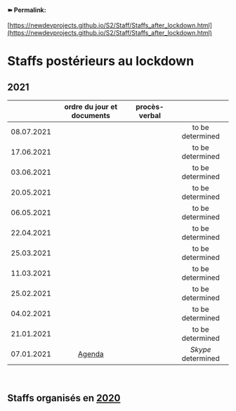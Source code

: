 <link rel="stylesheet" href="https://newdevprojects.github.io/S2/S2.css">

#### &#10173; Permalink: 
[https://newdevprojects.github.io/S2/Staff/Staffs_after_lockdown.html](https://newdevprojects.github.io/S2/Staff/Staffs_after_lockdown.html)

# Staffs postérieurs au lockdown

## 2021

| &nbsp; | ordre du jour et documents | procès-verbal | &nbsp; |
| :---: | :---: | :---: | :---: |
| 08.07.2021 | &nbsp; | &nbsp; | to be determined |
| 17.06.2021 | &nbsp; | &nbsp; | to be determined |
| 03.06.2021 | &nbsp; | &nbsp; | to be determined |
| 20.05.2021 | &nbsp; | &nbsp; | to be determined |
| 06.05.2021 | &nbsp; | &nbsp; | to be determined |
| 22.04.2021 | &nbsp; | &nbsp; | to be determined |
| 25.03.2021 | &nbsp; | &nbsp; | to be determined |
| 11.03.2021 | &nbsp; | &nbsp; | to be determined |
| 25.02.2021 | &nbsp; | &nbsp; | to be determined |
| 04.02.2021 | &nbsp; | &nbsp; | to be determined |
| 21.01.2021 | &nbsp; | &nbsp; | to be determined |
| 07.01.2021 | [Agenda](https://newdevprojects.github.io/S2/Staff_20210107/20210107_Staff_Agenda.html) | &nbsp; | *Skype* determined |

&nbsp; 

## Staffs organisés en [2020](Staffs_after_lockdown_2020.md)

